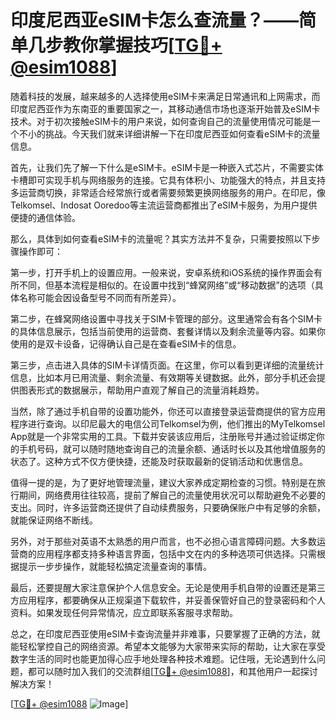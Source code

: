 # 印度尼西亚eSIM卡怎么查流量？——简单几步教你掌握技巧[[TG💪+ @esim1088](https://t.me/s/esim1088)]

随着科技的发展，越来越多的人选择使用eSIM卡来满足日常通讯和上网需求，而印度尼西亚作为东南亚的重要国家之一，其移动通信市场也逐渐开始普及eSIM卡技术。对于初次接触eSIM卡的用户来说，如何查询自己的流量使用情况可能是一个不小的挑战。今天我们就来详细讲解一下在印度尼西亚如何查看eSIM卡的流量信息。

首先，让我们先了解一下什么是eSIM卡。eSIM卡是一种嵌入式芯片，不需要实体卡槽即可实现手机与网络服务的连接。它具有体积小、功能强大的特点，并且支持多运营商切换，非常适合经常旅行或者需要频繁更换网络服务的用户。在印尼，像Telkomsel、Indosat Ooredoo等主流运营商都推出了eSIM卡服务，为用户提供便捷的通信体验。

那么，具体到如何查看eSIM卡的流量呢？其实方法并不复杂，只需要按照以下步骤操作即可：

第一步，打开手机上的设置应用。一般来说，安卓系统和iOS系统的操作界面会有所不同，但基本流程是相似的。在设置中找到“蜂窝网络”或“移动数据”的选项（具体名称可能会因设备型号不同而有所差异）。

第二步，在蜂窝网络设置中寻找关于SIM卡管理的部分。这里通常会有各个SIM卡的具体信息展示，包括当前使用的运营商、套餐详情以及剩余流量等内容。如果你使用的是双卡设备，记得确认自己是在查看eSIM卡的信息。

第三步，点击进入具体的SIM卡详情页面。在这里，你可以看到更详细的流量统计信息，比如本月已用流量、剩余流量、有效期等关键数据。此外，部分手机还会提供图表形式的数据展示，帮助用户直观了解自己的流量消耗趋势。

当然，除了通过手机自带的设置功能外，你还可以直接登录运营商提供的官方应用程序进行查询。以印尼最大的电信公司Telkomsel为例，他们推出的MyTelkomsel App就是一个非常实用的工具。下载并安装该应用后，注册账号并通过验证绑定你的手机号码，就可以随时随地查询自己的流量余额、通话时长以及其他增值服务的状态了。这种方式不仅方便快捷，还能及时获取最新的促销活动和优惠信息。

值得一提的是，为了更好地管理流量，建议大家养成定期检查的习惯。特别是在旅行期间，网络费用往往较高，提前了解自己的流量使用状况可以帮助避免不必要的支出。同时，许多运营商还提供了自动续费服务，只要确保账户中有足够的余额，就能保证网络不断线。

另外，对于那些对英语不太熟悉的用户而言，也不必担心语言障碍问题。大多数运营商的应用程序都支持多种语言界面，包括中文在内的多种选项可供选择。只需根据提示一步步操作，就能轻松搞定流量查询的事情。

最后，还要提醒大家注意保护个人信息安全。无论是使用手机自带的设置还是第三方应用程序，都要确保从正规渠道下载软件，并妥善保管好自己的登录密码和个人资料。如果发现任何异常情况，应立即联系客服寻求帮助。

总之，在印度尼西亚使用eSIM卡查询流量并非难事，只要掌握了正确的方法，就能轻松掌控自己的网络资源。希望本文能够为大家带来实际的帮助，让大家在享受数字生活的同时也能更加得心应手地处理各种技术难题。记住哦，无论遇到什么问题，都可以随时加入我们的交流群组[[TG💪+ @esim1088](https://t.me/s/esim1088)]，和其他用户一起探讨解决方案！

[[TG💪+ @esim1088](https://t.me/s/esim1088) ![Image](https://i.postimg.cc/4NQfJmqS/Snipaste-2025-05-13-00-14-12.png)]